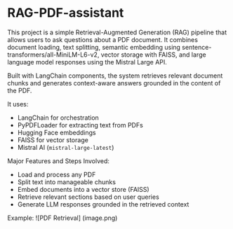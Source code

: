 # RAG-PDF-assistant
This project is a simple Retrieval-Augmented Generation (RAG) pipeline that allows users to ask questions about a PDF document. It combines document loading, text splitting, semantic embedding using sentence-transformers/all-MiniLM-L6-v2, vector storage with FAISS, and large language model responses using the Mistral Large API.

Built with LangChain components, the system retrieves relevant document chunks and generates context-aware answers grounded in the content of the PDF.

It uses:
- LangChain for orchestration
- PyPDFLoader for extracting text from PDFs
- Hugging Face embeddings 
- FAISS for vector storage
- Mistral AI (`mistral-large-latest`)

Major Features and Steps Involved:
- Load and process any PDF
- Split text into manageable chunks
- Embed documents into a vector store (FAISS)
- Retrieve relevant sections based on user queries
- Generate LLM responses grounded in the retrieved context

Example:
![PDF Retrieval] (image.png)
